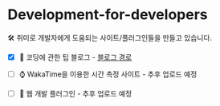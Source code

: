 # Development-for-developers
🛠 취미로 개발자에게 도움되는 사이트/플러그인들을 만들고 있습니다.

- [x] 🎁 코딩에 관한 팁 블로그 - [블로그 경로](https://gaebal4.tistory.com/category/%F0%9F%8E%81%20%EC%BD%94%EB%94%A9%EC%97%90%20%EA%B4%80%ED%95%9C%20%ED%8C%81)

- [ ] ⌚ WakaTime을 이용한 시간 측정 사이트 - 추후 업로드 예정

- [ ] 🔮 웹 개발 플러그인 - 추후 업로드 예정

